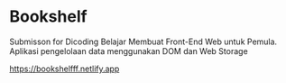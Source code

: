 # Bookshelf
Submisson for Dicoding Belajar Membuat Front-End Web untuk Pemula. Aplikasi pengelolaan data menggunakan DOM dan Web Storage

https://bookshelfff.netlify.app
